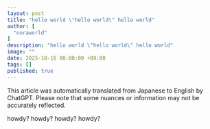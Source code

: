 ```yaml
---
layout: post
title: "hello world \"hello world\" hello world"
author: [
  "noraworld"
]
description: "hello world \"hello world\" hello world"
image: ""
date: 2025-10-16 00:00:00 +09:00
tags: []
published: true
---
```


This article was automatically translated from Japanese to English by ChatGPT. Please note that some nuances or information may not be accurately reflected.

howdy? howdy? howdy? howdy?